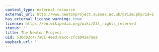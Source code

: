 ```yaml
---
content_type: external-resource
external_url: http://www.newtonproject.sussex.ac.uk/prism.php?id=1
has_external_license_warning: true
license: https://en.wikipedia.org/wiki/All_rights_reserved
status: ''
title: The Newton Project
uid: 530d02c4-7a01-4eed-8acc-cfca042e7aea
wayback_url: ''
---
```

